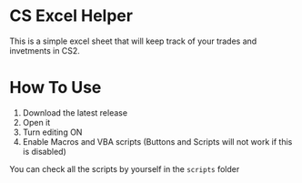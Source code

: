 # CS Excel Helper
This is a simple excel sheet that will keep track of your trades and invetments in CS2. 

# How To Use
1. Download the latest release
2. Open it
3. Turn editing ON
4. Enable Macros and VBA scripts (Buttons and Scripts will not work if this is disabled)

You can check all the scripts by yourself in the `scripts` folder

